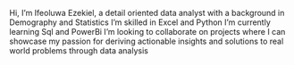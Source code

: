  Hi, I’m Ifeoluwa Ezekiel, a detail oriented data analyst with a background in Demography and Statistics
 I’m skilled in Excel and Python
 I’m currently learning Sql and PowerBi
 I’m looking to collaborate on projects where I can showcase my passion for deriving actionable insights and solutions to real world problems through data analysis


<!---
Omodunni/Omodunni is a ✨ special ✨ repository because its `README.md` (this file) appears on your GitHub profile.
You can click the Preview link to take a look at your changes.
--->
